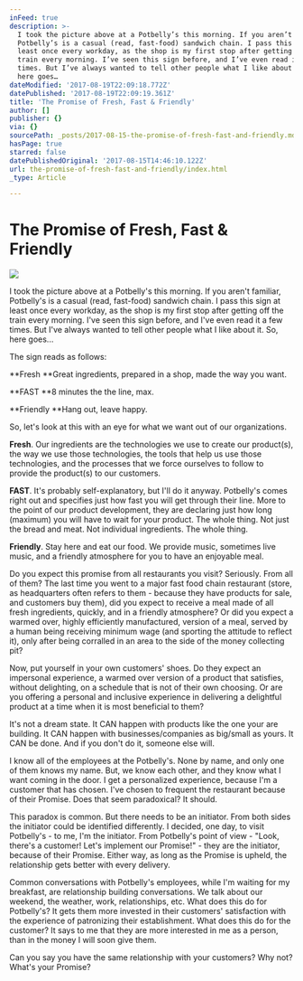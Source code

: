 ```yaml
---
inFeed: true
description: >-
  I took the picture above at a Potbelly’s this morning. If you aren’t familiar,
  Potbelly’s is a casual (read, fast-food) sandwich chain. I pass this sign at
  least once every workday, as the shop is my first stop after getting off the
  train every morning. I’ve seen this sign before, and I’ve even read it a few
  times. But I’ve always wanted to tell other people what I like about it. So,
  here goes…
dateModified: '2017-08-19T22:09:18.772Z'
datePublished: '2017-08-19T22:09:19.361Z'
title: 'The Promise of Fresh, Fast & Friendly'
author: []
publisher: {}
via: {}
sourcePath: _posts/2017-08-15-the-promise-of-fresh-fast-and-friendly.md
hasPage: true
starred: false
datePublishedOriginal: '2017-08-15T14:46:10.122Z'
url: the-promise-of-fresh-fast-and-friendly/index.html
_type: Article

---
```

# The Promise of Fresh, Fast & Friendly
![](https://the-grid-user-content.s3-us-west-2.amazonaws.com/32003cd3-e273-4ed9-a79e-7bbfc1c111cd.jpg)

I took the picture above at a Potbelly's this morning. If you aren't familiar, Potbelly's is a casual (read, fast-food) sandwich chain. I pass this sign at least once every workday, as the shop is my first stop after getting off the train every morning. I've seen this sign before, and I've even read it a few times. But I've always wanted to tell other people what I like about it. So, here goes...

The sign reads as follows:

**Fresh **Great ingredients, prepared in a shop, made the way you want.

**FAST **8 minutes the the line, max.

**Friendly **Hang out, leave happy.

So, let's look at this with an eye for what we want out of our organizations.

**Fresh**. Our ingredients are the technologies we use to create our product(s), the way we use those technologies, the tools that help us use those technologies, and the processes that we force ourselves to follow to provide the product(s) to our customers.

**FAST**. It's probably self-explanatory, but I'll do it anyway. Potbelly's comes right out and specifies just how fast you will get through their line. More to the point of our product development, they are declaring just how long (maximum) you will have to wait for your product. The whole thing. Not just the bread and meat. Not individual ingredients. The whole thing.

**Friendly**. Stay here and eat our food. We provide music, sometimes live music, and a friendly atmosphere for you to have an enjoyable meal.

Do you expect this promise from all restaurants you visit? Seriously. From all of them? The last time you went to a major fast food chain restaurant (store, as headquarters often refers to them - because they have products for sale, and customers buy them), did you expect to receive a meal made of all fresh ingredients, quickly, and in a friendly atmosphere? Or did you expect a warmed over, highly efficiently manufactured, version of a meal, served by a human being receiving minimum wage (and sporting the attitude to reflect it), only after being corralled in an area to the side of the money collecting pit?

Now, put yourself in your own customers' shoes. Do they expect an impersonal experience, a warmed over version of a product that satisfies, without delighting, on a schedule that is not of their own choosing. Or are you offering a personal and inclusive experience in delivering a delightful product at a time when it is most beneficial to them?

It's not a dream state. It CAN happen with products like the one your are building. It CAN happen with businesses/companies as big/small as yours. It CAN be done. And if you don't do it, someone else will.

I know all of the employees at the Potbelly's. None by name, and only one of them knows my name. But, we know each other, and they know what I want coming in the door. I get a personalized experience, because I'm a customer that has chosen. I've chosen to frequent the restaurant because of their Promise. Does that seem paradoxical? It should.

This paradox is common. But there needs to be an initiator. From both sides the initiator could be identified differently. I decided, one day, to visit Potbelly's - to me, I'm the initiator. From Potbelly's point of view - "Look, there's a customer! Let's implement our Promise!" - they are the initiator, because of their Promise. Either way, as long as the Promise is upheld, the relationship gets better with every delivery.

Common conversations with Potbelly's employees, while I'm waiting for my breakfast, are relationship building conversations. We talk about our weekend, the weather, work, relationships, etc. What does this do for Potbelly's? It gets them more invested in their customers' satisfaction with the experience of patronizing their establishment. What does this do for the customer? It says to me that they are more interested in me as a person, than in the money I will soon give them.

Can you say you have the same relationship with your customers? Why not? What's your Promise?